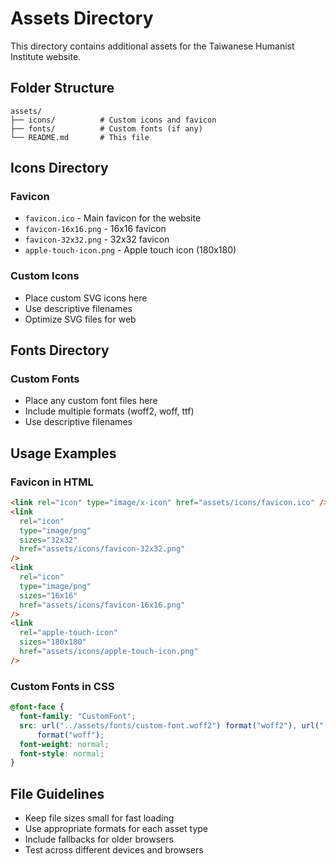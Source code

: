 # Assets Directory

This directory contains additional assets for the Taiwanese Humanist Institute website.

## Folder Structure

```
assets/
├── icons/          # Custom icons and favicon
├── fonts/          # Custom fonts (if any)
└── README.md       # This file
```

## Icons Directory

### Favicon

- `favicon.ico` - Main favicon for the website
- `favicon-16x16.png` - 16x16 favicon
- `favicon-32x32.png` - 32x32 favicon
- `apple-touch-icon.png` - Apple touch icon (180x180)

### Custom Icons

- Place custom SVG icons here
- Use descriptive filenames
- Optimize SVG files for web

## Fonts Directory

### Custom Fonts

- Place any custom font files here
- Include multiple formats (woff2, woff, ttf)
- Use descriptive filenames

## Usage Examples

### Favicon in HTML

```html
<link rel="icon" type="image/x-icon" href="assets/icons/favicon.ico" />
<link
  rel="icon"
  type="image/png"
  sizes="32x32"
  href="assets/icons/favicon-32x32.png"
/>
<link
  rel="icon"
  type="image/png"
  sizes="16x16"
  href="assets/icons/favicon-16x16.png"
/>
<link
  rel="apple-touch-icon"
  sizes="180x180"
  href="assets/icons/apple-touch-icon.png"
/>
```

### Custom Fonts in CSS

```css
@font-face {
  font-family: "CustomFont";
  src: url("../assets/fonts/custom-font.woff2") format("woff2"), url("../assets/fonts/custom-font.woff")
      format("woff");
  font-weight: normal;
  font-style: normal;
}
```

## File Guidelines

- Keep file sizes small for fast loading
- Use appropriate formats for each asset type
- Include fallbacks for older browsers
- Test across different devices and browsers
